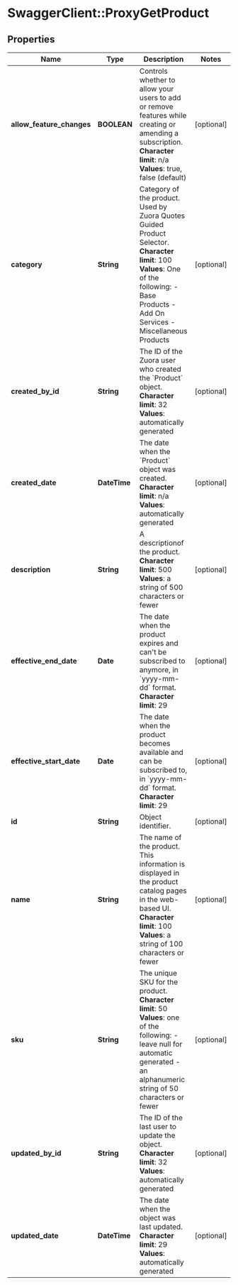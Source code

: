 # SwaggerClient::ProxyGetProduct

## Properties
Name | Type | Description | Notes
------------ | ------------- | ------------- | -------------
**allow_feature_changes** | **BOOLEAN** |  Controls whether to allow your users to add or remove features while creating or amending a subscription. **Character** **limit**: n/a **Values**: true, false (default)  | [optional] 
**category** | **String** |  Category of the product. Used by Zuora Quotes Guided Product Selector. **Character** **limit**: 100 **Values**: One of the following:  - Base Products - Add On Services - Miscellaneous Products  | [optional] 
**created_by_id** | **String** | The ID of the Zuora user who created the &#x60;Product&#x60; object. **Character limit**: 32 **Values**: automatically generated  | [optional] 
**created_date** | **DateTime** |  The date when the &#x60;Product&#x60; object was created. **Character limit**: n/a **Values**: automatically generated  | [optional] 
**description** | **String** |  A descriptionof the product. **Character limit**: 500 **Values**: a string of 500 characters or fewer  | [optional] 
**effective_end_date** | **Date** | The date when the product expires and can&#39;t be subscribed to anymore, in &#x60;yyyy-mm-dd&#x60; format. **Character limit**: 29  | [optional] 
**effective_start_date** | **Date** | The date when the product becomes available and can be subscribed to, in &#x60;yyyy-mm-dd&#x60; format. **Character limit**: 29  | [optional] 
**id** | **String** | Object identifier. | [optional] 
**name** | **String** | The name of the product. This information is displayed in the product catalog pages in the web-based UI. **Character limit**: 100 **Values**: a string of 100 characters or fewer  | [optional] 
**sku** | **String** | The unique SKU for the product. **Character limit**: 50 **Values**: one of the following:  - leave null for automatic generated - an alphanumeric string of 50 characters or fewer  | [optional] 
**updated_by_id** | **String** | The ID of the last user to update the object. **Character limit**: 32 **Values**: automatically generated  | [optional] 
**updated_date** | **DateTime** | The date when the object was last updated. **Character limit**: 29 **Values**: automatically generated  | [optional] 


